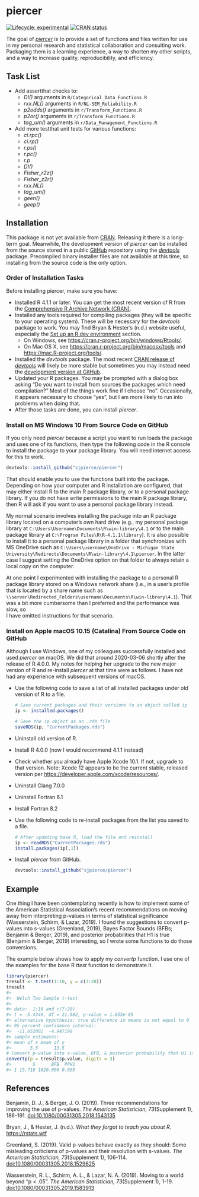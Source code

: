 
<!-- README.md is generated from README.Rmd. Please edit that file -->

# piercer

<!-- badges: start -->

[![Lifecycle:
experimental](https://img.shields.io/badge/lifecycle-experimental-orange.svg)](https://www.tidyverse.org/lifecycle/#experimental)
[![CRAN
status](https://www.r-pkg.org/badges/version/piercer)](https://CRAN.R-project.org/package=piercer)
<!-- badges: end -->

The goal of [*piercer*](https://github.com/sjpierce/piercer) is to
provide a set of functions and files written for use in my personal
research and statistical collaboration and consulting work. Packaging
them is a learning experience, a way to shorten my other scripts, and a
way to increase quality, reproducibility, and efficiency.

## Task List

-   Add assertthat checks to:
    -   *DI()* arguments in `R/Categorical_Data_Functions.R`
    -   *rxx.NL()* arguments in `R/NL-SEM_Reliability.R`
    -   *p2odds()* arguments in `r/Transform_Functions.R`
    -   *p2or()* arguments in `r/Transform_Functions.R`
    -   *tag\_um()* arguments in `r/Data_Management_Functions.R`
-   Add more testthat unit tests for various functions:
    -   *ci.rpc()*
    -   *ci.rp()*
    -   *r.ps()*
    -   *r.pc()*
    -   *r.p*
    -   *DI()*
    -   *Fisher\_r2z()*
    -   *Fisher\_z2r()*
    -   *rxx.NL()*
    -   *tag\_um()*
    -   *geen()*
    -   *geep()*

## Installation

This package is not yet available from
[CRAN](https://CRAN.R-project.org). Releasing it there is a long-term
goal. Meanwhile, the development version of *piercer* can be installed
from the source stored in a public [GitHub](https://github.com)
repository using the [*devtools*](https://devtools.r-lib.org/) package.
Precompiled binary installer files are not available at this time, so
installing from the source code is the only option.

### Order of Installation Tasks

Before installing piercer, make sure you have:

-   Installed R 4.1.1 or later. You can get the most recent version of R
    from the [Comprehensive R Archive Network
    (CRAN)](https://cran.r-project.org/).
-   Installed any tools required for compiling packages (they will be
    specific to your operating system). These will be necessary for the
    *devtools* package to work. You may find Bryan & Hester’s (n.d.)
    website useful, especially the [Set up an R dev
    environment](https://rstats.wtf/set-up-an-r-dev-environment.html)
    section.
    -   On Windows, see
        <https://cran.r-project.org/bin/windows/Rtools/>.
    -   On Mac OS X, see <https://cran.r-project.org/bin/macosx/tools>
        and <https://mac.R-project.org/tools/>.
-   Installed the *devtools* package. The most recent [CRAN release of
    *devtools*](https://cran.r-project.org/package=devtools) will likely
    be more stable but sometimes you may instead need the [development
    version at GitHub](https://github.com/r-lib/devtools).
-   Updated your R packages. You may be prompted with a dialog box
    asking “Do you want to install from sources the packages which need
    compilation?” Most of the things work fine if I choose “no”.
    Occasionally, it appears necessary to choose “yes”, but I am more
    likely to run into problems when doing that.  
-   After those tasks are done, you can install *piercer*.

### Install on MS Windows 10 From Source Code on GitHub

If you only need *piercer* because a script you want to run loads the
package and uses one of its functions, then type the following code in
the R console to install the package to your package library. You will
need internet access for this to work.

``` r
devtools::install_github("sjpierce/piercer")
```

That should enable you to use the functions built into the package.
Depending on how your computer and R installation are configured, that
may either install R to the main R package library, or to a personal
package library. If you do not have write permissions to the main R
package library, then R will ask if you want to use a personal package
library instead.

My normal scenario involves installing the package into an R package
library located on a computer’s own hard drive (e.g., my personal
package library at `C:\Users\Username\Documents\R\win-library\4.1` or to
the main package library at `C:\Program Files\R\R-4.1.1\library`). It is
also possible to install it to a personal package library in a folder
that synchronizes with MS OneDrive such as
`C:\Users\username\OneDrive - Michigan State University\Redirects\Documents\R\win-library\4.1\piercer`.
In the latter case I suggest setting the OneDrive option on that folder
to always retain a local copy on the computer.

At one point I experimented with installing the package to a personal R
package library stored on a Windows network share (i.e., in a user’s
profile that is located by a share name such as
`\\server\Redirected_Folders\username\Documents\R\win-library\4.1`).
That was a bit more cumbersome than I preferred and the performance was
slow, so  
I have omitted instructions for that scenario.

### Install on Apple macOS 10.15 (Catalina) From Source Code on GitHub

Although I use Windows, one of my colleagues successfully installed and
used *piercer* on macOS. We did that around 2020-03-06 shortly after the
release of R 4.0.0. My notes for helping her upgrade to the new major
version of R and re-install *piercer* at that time were as follows. I
have not had any experience with subsequent versions of macOS.

-   Use the following code to save a list of all installed packages
    under old version of R to a file.

    ``` r
    # Save current packages and their versions to an object called ip
    ip <- installed.packages()

    # Save the ip object as an .rds file
    saveRDS(ip, "CurrentPackages.rds")
    ```

-   Uninstall old version of R.

-   Install R 4.0.0 (now I would recommend 4.1.1 instead)

-   Check whether you already have Apple Xcode 10.1. If not, upgrade to
    that version. Note: Xcode 12 appears to be the current stable,
    released version per <https://developer.apple.com/xcode/resources/>.

-   Uninstall Clang 7.0.0

-   Uninstall Fortran 6.1

-   Install Fortran 8.2

-   Use the following code to re-install packages from the list you
    saved to a file.

    ``` r
    # After updating base R, load the file and reinstall
    ip <- readRDS("CurrentPackages.rds")
    install.packages(ip[,1])
    ```

-   Install *piercer* from GitHub.

    ``` r
    devtools::install_github("sjpierce/piercer")
    ```

## Example

One thing I have been contemplating recently is how to implement some of
the American Statistical Association’s recent recommendations on moving
away from interpreting p-values in terms of statistical significance
(Wasserstein, Schirm, & Lazar, 2019). I found the suggestions to convert
p-values into s-values (Greenland, 2019), Bayes Factor Bounds (BFBs;
Benjamin & Berger, 2019), and posterior probabilities that H1 is true
(Benjamin & Berger, 2019) interesting, so I wrote some functions to do
those conversions.

The example below shows how to apply my *convertp* function. I use one
of the examples for the base R *ttest* function to demonstrate it.

``` r
library(piercer)
tresult <- t.test(1:10, y = c(7:20))
tresult
#> 
#>  Welch Two Sample t-test
#> 
#> data:  1:10 and c(7:20)
#> t = -5.4349, df = 21.982, p-value = 1.855e-05
#> alternative hypothesis: true difference in means is not equal to 0
#> 95 percent confidence interval:
#>  -11.052802  -4.947198
#> sample estimates:
#> mean of x mean of y 
#>       5.5      13.5
# Convert p-value into s-value, BFB, & posterior probability that H1 is true. 
convertp(p = tresult$p.value, digits = 3)
#>        S      BFB  PPH1
#> 1 15.718 1820.006 0.999
```

## References

Benjamin, D. J., & Berger, J. O. (2019). Three recommendations for
improving the use of p-values. *The American Statistician,
73*(Supplement 1), 186-191.
[doi:10.1080/00031305.2018.1543135](https://doi.org/10.1080/00031305.2018.1543135)

Bryan, J., & Hester, J. (n.d.). *What they forgot to teach you about R*.
<https://rstats.wtf>

Greenland, S. (2019). Valid p-values behave exactly as they should: Some
misleading criticisms of p-values and their resolution with s-values.
*The American Statistician, 73*(Supplement 1), 106-114.
[doi:10.1080/00031305.2018.1529625](https://doi.org/10.1080/00031305.2018.1529625)

Wasserstein, R. L., Schirm, A. L., & Lazar, N. A. (2019). Moving to a
world beyond “p &lt; .05”. *The American Statistician, 73*(Supplement
1), 1-19.
[doi:10.1080/00031305.2019.1583913](https://doi.org/10.1080/00031305.2019.1583913)
